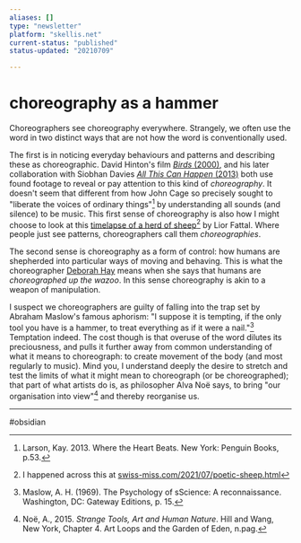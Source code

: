 ```yaml
---
aliases: []
type: "newsletter"
platform: "skellis.net"
current-status: "published"
status-updated: "20210709"

---
```


# choreography as a hammer

Choreographers see choreography everywhere. Strangely, we often use the word in two distinct ways that are not how the word is conventionally used.

The first is in noticing everyday behaviours and patterns and describing these as choreographic. David Hinton's film [_Birds_ (2000)](https://www.bbc.co.uk/programmes/p02hs7wv), and his later collaboration with Siobhan Davies [_All This Can Happen_ (2013)](https://vimeo.com/223111385) both use found footage to reveal or pay attention to this kind of _choreography_.  It doesn't seem that different from how John Cage so precisely sought to "liberate the voices of ordinary things"[^kay] by understanding all sounds (and silence) to be music. This first sense of choreography is also how I might choose to look at this [timelapse of a herd of sheep](https://youtu.be/jVz_HeweTLU)[^swiss] by Lior Fattal. Where people just see patterns, choreographers call them _choreographies_. 

The second sense is choreography as a form of control: how humans are shepherded into particular ways of moving and behaving. This is what the choreographer [Deborah Hay](https://en.wikipedia.org/wiki/Deborah_Hay) means when she says that humans are _choreographed up the wazoo_. In this sense choreography is akin to a weapon of manipulation.
 
I suspect we choreographers are guilty of falling into the trap set by Abraham Maslow's famous aphorism: "I suppose it is tempting, if the only tool you have is a hammer, to treat everything as if it were a nail."[^mas] Temptation indeed. The cost though is that overuse of the word dilutes its preciousness, and pulls it further away from common understanding of what it means to choreograph: to create movement of the body (and most regularly to music). Mind you, I understand deeply the desire to stretch and test the limits of what it might mean to choreograph (or be choreographed); that part of what artists do is, as philosopher Alva Noë says, to bring "our organisation into view"[^noe] and thereby reorganise us.


[^mas]: Maslow, A. H. (1969). The Psychology of sScience: A reconnaissance. Washington, DC: Gateway Editions, p. 15.

[^kay]: Larson, Kay. 2013. Where the Heart Beats. New York: Penguin Books, p.53.

[^swiss]: I happened across this at [swiss-miss.com/2021/07/poetic-sheep.html](https://www.swiss-miss.com/2021/07/poetic-sheep.html)

[^noe]: Noë, A., 2015. _Strange Tools, Art and Human Nature_. Hill and Wang, New York, Chapter 4. Art Loops and the Garden of Eden, n.pag.



 
---
 
#obsidian 